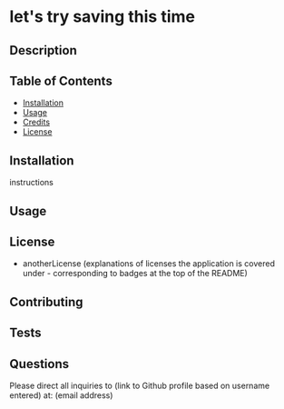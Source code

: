 # let's try saving this time  
  ## Description  

  ## Table of Contents
  * [Installation](#installation)
  * [Usage](#usage)
  * [Credits](#credits)
  * [License](#license)
  
  ## Installation  
  instructions 

  ## Usage

  ## License  
  * anotherLicense
  (explanations of licenses the application is covered under - corresponding to badges at the top of the README)

  ## Contributing

  ## Tests  

  ## Questions
  Please direct all inquiries to (link to Github profile based on username entered) at:
  (email address)

